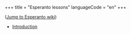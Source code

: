 +++
title = "Esperanto lessons"
languageCode = "en"
+++

([Jump to Esperanto wiki](/eo/Lecionoj))

  - [Introduction](/eo/Enkonduko)
